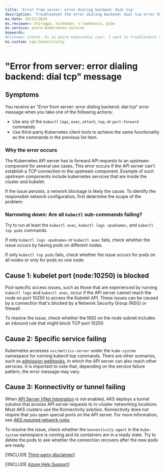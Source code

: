 ```yaml
---
title: 'Error from server: error dialing backend: dial tcp'
description: 'Troubleshoot the error dialing backend: dial tcp error that blocks you from using kubectl commands or other tools when you connect to the API server.'
ms.date: 10/21/2024
ms.reviewer: chiragpa, nickoman, v-leedennis, pihe
ms.service: azure-kubernetes-service
keywords:
#Customer intent: As an Azure Kubernetes user, I want to troubleshoot the "Error from server: error dialing backend: dial tcp" error so that I can connect to the API server or use the `kubectl logs` command to get logs.
ms.custom: sap:Connectivity
---
```

# "Error from server: error dialing backend: dial tcp" message

## Symptoms

You receive an "Error from server: error dialing backend: dial tcp" error message when you take one of the following actions:

- Use any of the `kubectl` `logs`, `exec`, `attach`, `top`, or `port-forward` commands.
- Use third-party Kubernetes client tools to achieve the same functionality as the commands in the previous list item.

### Why the error occurs

The Kubernetes API server has to forward API requests to an upstream component for several use cases. This error occurs if the API server can't establish a TCP connection to the upstream component. Example of such upstream components include kubernetes services that are inside the cluster and kubelet.

If the issue persists, a network blockage is likely the cause. To identify the responsible network configuration, first determine the scope of the problem:

### Narrowing down: Are all `kubectl` sub-commands failing?

Try to run at least the `kubectl exec`, `kubectl logs <podname>`, and `kubectl top pods` commands.

If only `kubectl logs <podname>` or `kubectl exec` fails, check whether the issue occurs by having pods on different nodes.

If only `kubectl top pods` fails, check whether the issue occurs for pods on all nodes or only for pods on one node. 

## Cause 1: kubelet port (node:10250) is blocked

Pod-specific access issues, such as those that are experienced by running `kubectl logs` and `kubectl exec`, occur if the API server cannot reach the node on port 10250 to access the Kubelet API. These issues can be caused by a connection that's blocked by a Network Security Group (NSG) or firewall.

To resolve the issue, check whether the NSG on the node subnet includes an inbound rule that might block TCP port 10250.

## Cause 2: Specific service failing

Kubernetes accesses `svc/metrics-server` under the `kube-system` namespace for running kubectl top commands. There are other scenarios, such as [admission webhooks](https://kubernetes.io/docs/reference/access-authn-authz/extensible-admission-controllers/), in which the API server can also reach other services. It is important to note that, depending on the service failure pattern, the error message may vary.

## Cause 3: Konnectivity or tunnel failing

When [API Server VNet Integration](/azure/aks/api-server-vnet-integration) is not enabled, AKS deploys a tunnel solution that proxies API server requests to in-cluster networking locations. Most AKS clusters use the Konnectivity solution. Konnectivity does not require that you open special ports on the API server. For more information, see [AKS required network rules](/azure/aks/outbound-rules-control-egress#azure-global-required-network-rules).

To resolve the issue, check whether the `konnectivity-agent` in the `kube-system` namespace is running and its containers are in a ready state. Try to delete the pods to see whether the connection recovers after the new pods are ready.

[!INCLUDE [Third-party disclaimer](../../../includes/third-party-disclaimer.md)]

[!INCLUDE [Azure Help Support](../../../includes/azure-help-support.md)]
